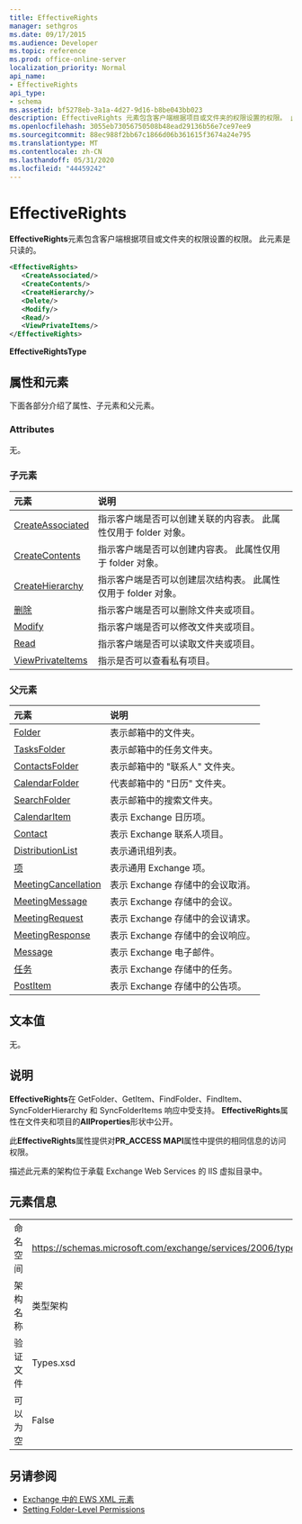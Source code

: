 ```yaml
---
title: EffectiveRights
manager: sethgros
ms.date: 09/17/2015
ms.audience: Developer
ms.topic: reference
ms.prod: office-online-server
localization_priority: Normal
api_name:
- EffectiveRights
api_type:
- schema
ms.assetid: bf5278eb-3a1a-4d27-9d16-b8be043bb023
description: EffectiveRights 元素包含客户端根据项目或文件夹的权限设置的权限。 此元素是只读的。
ms.openlocfilehash: 3055eb73056750508b48ead29136b56e7ce97ee9
ms.sourcegitcommit: 88ec988f2bb67c1866d06b361615f3674a24e795
ms.translationtype: MT
ms.contentlocale: zh-CN
ms.lasthandoff: 05/31/2020
ms.locfileid: "44459242"
---
```

# <a name="effectiverights"></a>EffectiveRights

**EffectiveRights**元素包含客户端根据项目或文件夹的权限设置的权限。 此元素是只读的。 
  
```XML
<EffectiveRights>
   <CreateAssociated/>
   <CreateContents/>
   <CreateHierarchy/>
   <Delete/>
   <Modify/>
   <Read/>
   <ViewPrivateItems/>
</EffectiveRights>
```

 **EffectiveRightsType**
## <a name="attributes-and-elements"></a>属性和元素

下面各部分介绍了属性、子元素和父元素。
  
### <a name="attributes"></a>Attributes

无。
  
### <a name="child-elements"></a>子元素

|**元素**|**说明**|
|:-----|:-----|
|[CreateAssociated](createassociated.md) <br/> |指示客户端是否可以创建关联的内容表。 此属性仅用于 folder 对象。  <br/> |
|[CreateContents](createcontents.md) <br/> |指示客户端是否可以创建内容表。 此属性仅用于 folder 对象。  <br/> |
|[CreateHierarchy](createhierarchy.md) <br/> |指示客户端是否可以创建层次结构表。 此属性仅用于 folder 对象。  <br/> |
|[删除](delete.md) <br/> |指示客户端是否可以删除文件夹或项目。  <br/> |
|[Modify](modify.md) <br/> |指示客户端是否可以修改文件夹或项目。  <br/> |
|[Read](read.md) <br/> |指示客户端是否可以读取文件夹或项目。  <br/> |
|[ViewPrivateItems](viewprivateitems.md) <br/> |指示是否可以查看私有项目。  <br/> |
   
### <a name="parent-elements"></a>父元素

|**元素**|**说明**|
|:-----|:-----|
|[Folder](folder.md) <br/> |表示邮箱中的文件夹。  <br/> |
|[TasksFolder](tasksfolder.md) <br/> |表示邮箱中的任务文件夹。  <br/> |
|[ContactsFolder](contactsfolder.md) <br/> |表示邮箱中的 "联系人" 文件夹。  <br/> |
|[CalendarFolder](calendarfolder.md) <br/> |代表邮箱中的 "日历" 文件夹。  <br/> |
|[SearchFolder](searchfolder.md) <br/> |表示邮箱中的搜索文件夹。  <br/> |
|[CalendarItem](calendaritem.md) <br/> |表示 Exchange 日历项。  <br/> |
|[Contact](contact.md) <br/> |表示 Exchange 联系人项目。  <br/> |
|[DistributionList](distributionlist.md) <br/> |表示通讯组列表。  <br/> |
|[项](item.md) <br/> |表示通用 Exchange 项。  <br/> |
|[MeetingCancellation](meetingcancellation.md) <br/> |表示 Exchange 存储中的会议取消。  <br/> |
|[MeetingMessage](meetingmessage.md) <br/> |表示 Exchange 存储中的会议。  <br/> |
|[MeetingRequest](meetingrequest.md) <br/> |表示 Exchange 存储中的会议请求。  <br/> |
|[MeetingResponse](meetingresponse.md) <br/> |表示 Exchange 存储中的会议响应。  <br/> |
|[Message](message-ex15websvcsotherref.md) <br/> |表示 Exchange 电子邮件。  <br/> |
|[任务](task.md) <br/> |表示 Exchange 存储中的任务。  <br/> |
|[PostItem](postitem.md) <br/> |表示 Exchange 存储中的公告项。  <br/> |
   
## <a name="text-value"></a>文本值

无。
  
## <a name="remarks"></a>说明

**EffectiveRights**在 GetFolder、GetItem、FindFolder、FindItem、SyncFolderHierarchy 和 SyncFolderItems 响应中受支持。 **EffectiveRights**属性在文件夹和项目的**AllProperties**形状中公开。 
  
此**EffectiveRights**属性提供对**PR_ACCESS MAPI**属性中提供的相同信息的访问权限。 
  
描述此元素的架构位于承载 Exchange Web Services 的 IIS 虚拟目录中。
  
## <a name="element-information"></a>元素信息

|||
|:-----|:-----|
|命名空间  <br/> |https://schemas.microsoft.com/exchange/services/2006/types  <br/> |
|架构名称  <br/> |类型架构  <br/> |
|验证文件  <br/> |Types.xsd  <br/> |
|可以为空  <br/> |False  <br/> |
   
## <a name="see-also"></a>另请参阅

- [Exchange 中的 EWS XML 元素](ews-xml-elements-in-exchange.md)
- [Setting Folder-Level Permissions](https://msdn.microsoft.com/library/c7530e86-5112-401c-b10a-9c054ae59f07%28Office.15%29.aspx)

